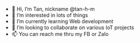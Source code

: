 - 👋 Hi, I’m Tan, nickname @tan-h-m
- 👀 I’m interested in lots of things
- 🌱 I’m currently learning Web development
- 💞️ I’m looking to collaborate on various IoT projects
- 📫 You can reach me thru my FB or Zalo

<!---
tan-h-m/tan-h-m is a ✨ special ✨ repository because its `README.md` (this file) appears on your GitHub profile.
You can click the Preview link to take a look at your changes.
--->
